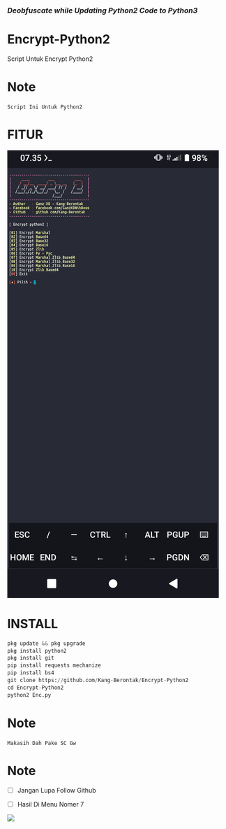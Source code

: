 ### *Deobfuscate while Updating Python2 Code to Python3*

# Encrypt-Python2
Script Untuk Encrypt Python2

# Note

`Script Ini Untuk Python2`

# FITUR

<p><img src="https://github.com/Kang-Berontak/Encrypt-Python2/blob/main/Screenshot_20220527-073558.png?raw=true" /></p>

# INSTALL
```python
pkg update && pkg upgrade
pkg install python2
pkg install git
pip install requests mechanize
pip install bs4
git clone https://github.com/Kang-Berontak/Encrypt-Python2
cd Encrypt-Python2
python2 Enc.py
```

# Note

`Makasih Dah Pake SC Gw`

# Note

- [ ] Jangan Lupa Follow Github

- [ ] Hasil Di Menu Nomer 7

<p><img src="Screenshot_20220527-074450.png" /></p>
